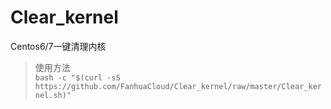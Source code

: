 # Clear_kernel
Centos6/7一键清理内核

> 使用方法  
`bash -c "$(curl -sS https://github.com/FanhuaCloud/Clear_kernel/raw/master/Clear_kernel.sh)"`
